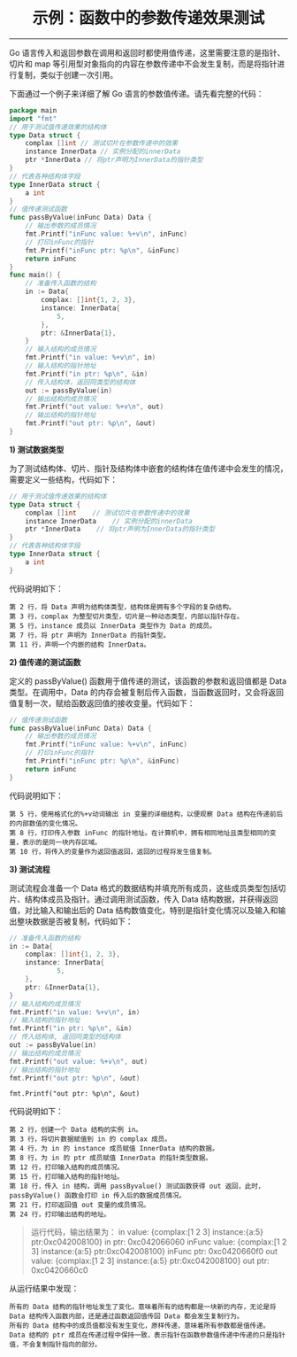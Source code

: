 <center><h1>示例：函数中的参数传递效果测试</h1></center>

---

Go 语言传入和返回参数在调用和返回时都使用值传递，这里需要注意的是指针、切片和 map 等引用型对象指向的内容在参数传递中不会发生复制，而是将指针进行复制，类似于创建一次引用。

下面通过一个例子来详细了解 Go 语言的参数值传递。请先看完整的代码：

```go
package main
import "fmt"
// 用于测试值传递效果的结构体
type Data struct {
    complax []int // 测试切片在参数传递中的效果
    instance InnerData // 实例分配的innerData
    ptr *InnerData // 将ptr声明为InnerData的指针类型
}
// 代表各种结构体字段
type InnerData struct {
    a int
}
// 值传递测试函数
func passByValue(inFunc Data) Data {
    // 输出参数的成员情况
    fmt.Printf("inFunc value: %+v\n", inFunc)
    // 打印inFunc的指针
    fmt.Printf("inFunc ptr: %p\n", &inFunc)
    return inFunc
}
func main() {
    // 准备传入函数的结构
    in := Data{
        complax: []int{1, 2, 3},
        instance: InnerData{
            5,
        },
        ptr: &InnerData{1},
    }
    // 输入结构的成员情况
    fmt.Printf("in value: %+v\n", in)
    // 输入结构的指针地址
    fmt.Printf("in ptr: %p\n", &in)
    // 传入结构体，返回同类型的结构体
    out := passByValue(in)
    // 输出结构的成员情况
    fmt.Printf("out value: %+v\n", out)
    // 输出结构的指针地址
    fmt.Printf("out ptr: %p\n", &out)
}
```

**1) 测试数据类型**

为了测试结构体、切片、指针及结构体中嵌套的结构体在值传递中会发生的情况，需要定义一些结构，代码如下：

```go
// 用于测试值传递效果的结构体
type Data struct {
    complax []int    // 测试切片在参数传递中的效果
    instance InnerData    // 实例分配的innerData
    ptr *InnerData    // 将ptr声明为InnerData的指针类型
}
// 代表各种结构体字段
type InnerData struct {
    a int
}
```

代码说明如下：

```
第 2 行，将 Data 声明为结构体类型，结构体是拥有多个字段的复杂结构。
第 3 行，complax 为整型切片类型，切片是一种动态类型，内部以指针存在。
第 5 行，instance 成员以 InnerData 类型作为 Data 的成员。
第 7 行，将 ptr 声明为 InnerData 的指针类型。
第 11 行，声明一个内嵌的结构 InnerData。
```

**2) 值传递的测试函数**

定义的 passByValue() 函数用于值传递的测试，该函数的参数和返回值都是 Data 类型。在调用中，Data 的内存会被复制后传入函数，当函数返回时，又会将返回值复制一次，赋给函数返回值的接收变量。代码如下：

```go
// 值传递测试函数
func passByValue(inFunc Data) Data {
    // 输出参数的成员情况
    fmt.Printf("inFunc value: %+v\n", inFunc)
    // 打印inFunc的指针
    fmt.Printf("inFunc ptr: %p\n", &inFunc)
    return inFunc
}
```

代码说明如下：

```
第 5 行，使用格式化的%+v动词输出 in 变量的详细结构，以便观察 Data 结构在传递前后的内部数值的变化情况。
第 8 行，打印传入参数 inFunc 的指针地址。在计算机中，拥有相同地址且类型相同的变量，表示的是同一块内存区域。
第 10 行，将传入的变量作为返回值返回，返回的过程将发生值复制。
```

**3) 测试流程**

测试流程会准备一个 Data 格式的数据结构并填充所有成员，这些成员类型包括切片、结构体成员及指针。通过调用测试函数，传入 Data 结构数据，并获得返回值，对比输入和输出后的 Data 结构数值变化，特别是指针变化情况以及输入和输出整块数据是否被复制，代码如下：

```go
// 准备传入函数的结构
in := Data{
    complax: []int{1, 2, 3},
    instance: InnerData{
            5,
    },
    ptr: &InnerData{1},
}
// 输入结构的成员情况
fmt.Printf("in value: %+v\n", in)
// 输入结构的指针地址
fmt.Printf("in ptr: %p\n", &in)
// 传入结构体, 返回同类型的结构体
out := passByValue(in)
// 输出结构的成员情况
fmt.Printf("out value: %+v\n", out)
// 输出结构的指针地址
fmt.Printf("out ptr: %p\n", &out)
```

```
fmt.Printf("out ptr: %p\n", &out)
```

代码说明如下：

```
第 2 行，创建一个 Data 结构的实例 in。
第 3 行，将切片数据赋值到 in 的 complax 成员。
第 4 行，为 in 的 instance 成员赋值 InnerData 结构的数据。
第 8 行，为 in 的 ptr 成员赋值 InnerData 的指针类型数据。
第 12 行，打印输入结构的成员情况。
第 15 行，打印输入结构的指针地址。
第 18 行，传入 in 结构，调用 passByvalue() 测试函数获得 out 返回，此时，passByValue() 函数会打印 in 传入后的数据成员情况。
第 21 行，打印返回值 out 变量的成员情况。
第 24 行，打印输出结构的地址。
```

> 运行代码，输出结果为： in value: {complax:[1 2 3] instance:{a:5} ptr:0xc042008100} in ptr: 0xc042066060 inFunc value: {complax:[1 2 3] instance:{a:5} ptr:0xc042008100} inFunc ptr: 0xc0420660f0 out value: {complax:[1 2 3] instance:{a:5} ptr:0xc042008100} out ptr: 0xc0420660c0

从运行结果中发现：

```
所有的 Data 结构的指针地址发生了变化，意味着所有的结构都是一块新的内存，无论是将 Data 结构传入函数内部，还是通过函数返回值传回 Data 都会发生复制行为。
所有的 Data 结构中的成员值都没有发生变化，原样传递，意味着所有参数都是值传递。
Data 结构的 ptr 成员在传递过程中保持一致，表示指针在函数参数值传递中传递的只是指针值，不会复制指针指向的部分。
```
